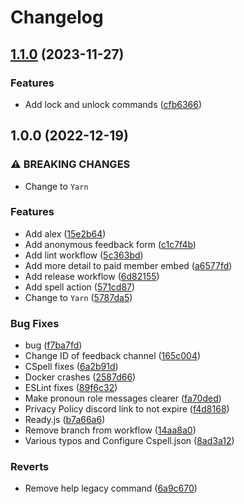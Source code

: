 # Changelog

## [1.1.0](https://github.com/Hull-Robotics-Society/hullrs-bot/compare/v1.0.0...v1.1.0) (2023-11-27)


### Features

* Add lock and unlock commands ([cfb6366](https://github.com/Hull-Robotics-Society/hullrs-bot/commit/cfb636606aae3ae5314455d59579039a5748c4af))

## 1.0.0 (2022-12-19)

### ⚠ BREAKING CHANGES

- Change to `Yarn`

### Features

- Add alex ([15e2b64](https://github.com/Hull-Robotics-Society/hullrs-bot/commit/15e2b641a188f6ffb1ec9afd47ff59d5f55a9fc3))
- Add anonymous feedback form ([c1c7f4b](https://github.com/Hull-Robotics-Society/hullrs-bot/commit/c1c7f4b03740ae13a28b0dbcb437818053d96630))
- Add lint workflow ([5c363bd](https://github.com/Hull-Robotics-Society/hullrs-bot/commit/5c363bd4b318ca587f914ff1213cbd0413bac04b))
- Add more detail to paid member embed ([a6577fd](https://github.com/Hull-Robotics-Society/hullrs-bot/commit/a6577fd8c0cb264ac9109739641857553fe2de70))
- Add release workflow ([6d82155](https://github.com/Hull-Robotics-Society/hullrs-bot/commit/6d82155e503845dbbf87772bee46b4d729b0cc9a))
- Add spell action ([571cd87](https://github.com/Hull-Robotics-Society/hullrs-bot/commit/571cd87b5203244bff1dbd1e62a0cb33ababe0e4))
- Change to `Yarn` ([5787da5](https://github.com/Hull-Robotics-Society/hullrs-bot/commit/5787da5c663d55bc98ee33d3639329b5224aecca))

### Bug Fixes

- bug ([f7ba7fd](https://github.com/Hull-Robotics-Society/hullrs-bot/commit/f7ba7fdcc17da1fcd54aa54eb75bcc60129ce6d6))
- Change ID of feedback channel ([165c004](https://github.com/Hull-Robotics-Society/hullrs-bot/commit/165c00469ea06bd24240652f932ffcb43d420c38))
- CSpell fixes ([6a2b91d](https://github.com/Hull-Robotics-Society/hullrs-bot/commit/6a2b91d873eae4281080488fd81486c64d0468a7))
- Docker crashes ([2587d66](https://github.com/Hull-Robotics-Society/hullrs-bot/commit/2587d66615e13495de51b8a446dd4257f4d64a69))
- ESLint fixes ([89f6c32](https://github.com/Hull-Robotics-Society/hullrs-bot/commit/89f6c32835ba73ae322aebc6411ab1cef7fd0aa7))
- Make pronoun role messages clearer ([fa70ded](https://github.com/Hull-Robotics-Society/hullrs-bot/commit/fa70ded70c6f123113728cc27d5c9ec990b35e33))
- Privacy Policy discord link to not expire ([f4d8168](https://github.com/Hull-Robotics-Society/hullrs-bot/commit/f4d81688eb3cd16c75bba560dad0a035b8f4f113))
- Ready.js ([b7a66a6](https://github.com/Hull-Robotics-Society/hullrs-bot/commit/b7a66a6b28c232652d9a435f2b740a69c3724f03))
- Remove branch from workflow ([14aa8a0](https://github.com/Hull-Robotics-Society/hullrs-bot/commit/14aa8a0f915ff6e70b2f87ffcb7bcf3c0aa86d43))
- Various typos and Configure Cspell.json ([8ad3a12](https://github.com/Hull-Robotics-Society/hullrs-bot/commit/8ad3a12279d8c8f69b47054fa9d65cfe07d38ad9))

### Reverts

- Remove help legacy command ([6a9c670](https://github.com/Hull-Robotics-Society/hullrs-bot/commit/6a9c670d745464094eefa8b9856ef75eb4776118))
